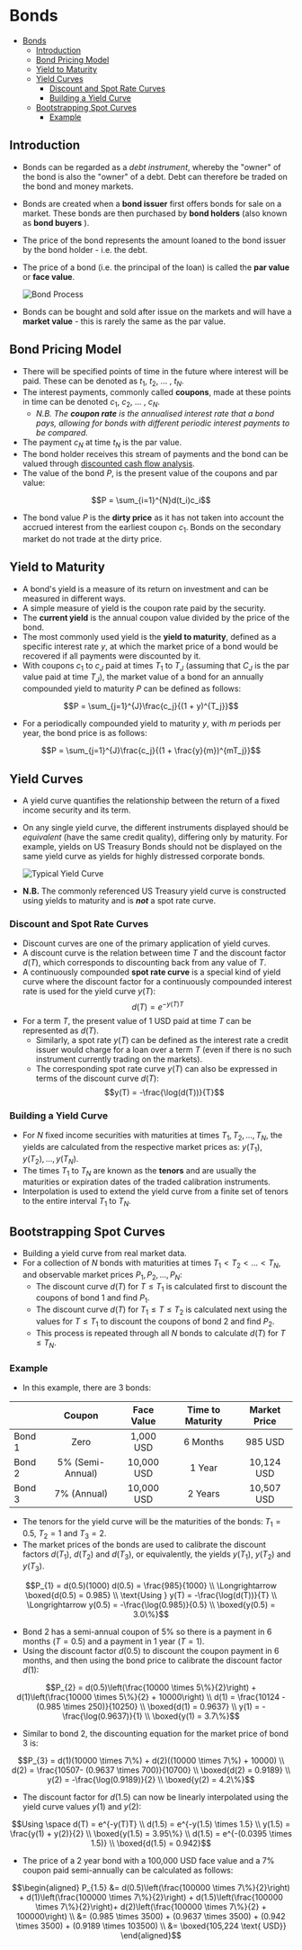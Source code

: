 # Bonds

- [Bonds](#bonds)
  - [Introduction](#introduction)
  - [Bond Pricing Model](#bond-pricing-model)
  - [Yield to Maturity](#yield-to-maturity)
  - [Yield Curves](#yield-curves)
    - [Discount and Spot Rate Curves](#discount-and-spot-rate-curves)
    - [Building a Yield Curve](#building-a-yield-curve)
  - [Bootstrapping Spot Curves](#bootstrapping-spot-curves)
    - [Example](#example)

## Introduction

- Bonds can be regarded as a *debt instrument*, whereby the "owner" of the bond is also the "owner" of a debt. Debt can therefore be traded on the bond and money markets.
- Bonds are created when a **bond issuer** first offers bonds for sale on a market. These bonds are then purchased by **bond holders** (also known as **bond buyers** ).
- The price of the bond represents the amount loaned to the bond issuer by the bond holder - i.e. the debt.
- The price of a bond (i.e. the principal of the loan) is called the **par value** or **face value**.

  ![Bond Process](images/bond-process.png "Bond Process")

- Bonds can be bought and sold after issue on the markets and will have a **market value** - this is rarely the same as the par value.

## Bond Pricing Model

- There will be specified points of time in the future where interest will be paid. These can be denoted as $t_1$, $t_2$, ... , $t_N$.
- The interest payments, commonly called **coupons**, made at these points in time can be denoted $c_1$, $c_2$, ... , $c_N$.
  - *N.B. The **coupon rate** is the annualised interest rate that a bond pays, allowing for bonds with different periodic interest payments to be compared.*
- The payment $c_N$ at time $t_N$ is the par value.
- The bond holder receives this stream of payments and the bond can be valued through [discounted cash flow analysis](2_interest-rates.md#discounted-cash-flow-analysis).
- The value of the bond $P$, is the present value of the coupons and par value:

$$P = \sum_{i=1}^{N}d(t_i)c_i$$

- The bond value $P$ is the **dirty price** as it has not taken into account the accrued interest from the earliest coupon $c_1$. Bonds on the secondary market do not trade at the dirty price.

## Yield to Maturity

- A bond's yield is a measure of its return on investment and can be measured in different ways.
- A simple measure of yield is the coupon rate paid by the security.
- The **current yield** is the annual coupon value divided by the price of the bond.
- The most commonly used yield is the **yield to maturity**, defined as a specific interest rate $y$, at which the market price of a bond would be recovered if all payments were discounted by it.
- With coupons $c_1$ to $c_J$ paid at times $T_1$ to $T_J$ (assuming that $C_J$ is the par value paid at time $T_J$), the market value of a bond for an annually compounded yield to maturity $P$ can be defined as follows:

$$P = \sum_{j=1}^{J}\frac{c_j}{(1 + y)^{T_j}}$$

- For a periodically compounded yield to maturity $y$, with $m$ periods per year, the bond price is as follows:

$$P = \sum_{j=1}^{J}\frac{c_j}{(1 + \frac{y}{m})^{mT_j}}$$

## Yield Curves

- A yield curve quantifies the relationship between the return of a fixed income security and its term.
- On any single yield curve, the different instruments displayed should be *equivalent* (have the same credit quality), differing only by maturity. For example, yields on US Treasury Bonds should not be displayed on the same yield curve as yields for highly distressed corporate bonds.

  ![Typical Yield Curve](images/yield-curve.png "Typical Yield Curve")

- **N.B.** The commonly referenced US Treasury yield curve is constructed using yields to maturity and is ***not*** a spot rate curve.

### Discount and Spot Rate Curves

- Discount curves are one of the primary application of yield curves.
- A discount curve is the relation between time $T$ and the discount factor $d(T)$, which corresponds to discounting back from any value of $T$.
- A continuously compounded **spot rate curve** is a special kind of yield curve where the discount factor for a continuously compounded interest rate is used for the yield curve $y(T)$:
$$d(T) = e^{-y(T)T}$$
- For a term $T$, the present value of 1 USD paid at time $T$ can be represented as $d(T)$.
  - Similarly, a spot rate $y(T)$ can be defined as the interest rate a credit issuer would charge for a loan over a term $T$ (even if there is no such instrument currently trading on the markets).
  - The corresponding spot rate curve $y(T)$ can also be expressed in terms of the discount curve $d(T)$:
$$y(T) = -\frac{\log(d(T))}{T}$$

### Building a Yield Curve

- For $N$ fixed income securities with maturities at times $T_{1}, T_{2}, ..., T_{N}$, the yields are calculated from the respective market prices as: $y(T_{1}), y(T_{2}), ..., y(T_{N})$.
- The times $T_{1}$ to $T_{N}$ are known as the **tenors** and are usually the maturities or expiration dates of the traded calibration instruments.
- Interpolation is used to extend the yield curve from a finite set of tenors to the entire interval $T_{1}$ to $T_{N}$.

## Bootstrapping Spot Curves

- Building a yield curve from real market data.
- For a collection of $N$ bonds with maturities at times $T_{1} < T_{2} < ... < T_{N}$, and observable market prices $P_{1}, P_{2}, ..., P_{N}$:
  - The discount curve $d(T)$ for $T \le T_{1}$ is calculated first to discount the coupons of bond 1 and find $P_{1}$.
  - The discount curve $d(T)$ for $T_{1} \le T \le T_{2}$ is calculated next using the values for $T \le T_{1}$ to discount the coupons of bond 2 and find $P_{2}$.
  - This process is repeated through all $N$ bonds to calculate $d(T)$ for $T \le T_{N}$.

### Example

- In this example, there are 3 bonds:

|        |      Coupon      | Face Value | Time to Maturity | Market Price |
| ------ |:----------------:|:----------:|:----------------:|:------------:|
| Bond 1 |       Zero       | 1,000 USD  |      6 Months    |    985 USD   |
| Bond 2 | 5% (Semi-Annual) | 10,000 USD |      1 Year      |  10,124 USD  |
| Bond 3 |    7% (Annual)   | 10,000 USD |      2 Years     |  10,507 USD  |

- The tenors for the yield curve will be the maturities of the bonds: $T_{1} = 0.5$, $T_{2} = 1$ and $T_{3} = 2$.
- The market prices of the bonds are used to calibrate the discount factors $d(T_{1})$, $d(T_{2})$ and $d(T_{3})$, or equivalently, the yields $y(T_{1})$, $y(T_{2})$ and $y(T_{3})$.

```math
P_{1} = d(0.5)(1000)  d(0.5) = \frac{985}{1000} \\ 
\Longrightarrow \boxed{d(0.5) = 0.985} \\ 
\text{Using } y(T) = -\frac{\log(d(T))}{T} \\ 
\Longrightarrow y(0.5) = -\frac{\log(0.985)}{0.5} \\ 
\boxed{y(0.5) = 3.0\%}
```

- Bond 2 has a semi-annual coupon of 5% so there is a payment in 6 months ($T = 0.5$) and a payment in 1 year ($T = 1$).
- Using the discount factor $d(0.5)$ to discount the coupon payment in 6 months, and then using the bond price to calibrate the discount factor $d(1)$:

```math
P_{2} = d(0.5)\left(\frac{10000 \times 5\%}{2}\right) + d(1)\left(\frac{10000 \times 5\%}{2} + 10000\right) \\ 
d(1) = \frac{10124 - (0.985 \times 250)}{10250} \\ 
\boxed{d(1) = 0.9637} \\ 
y(1) = -\frac{\log(0.9637)}{1} \\ 
\boxed{y(1) = 3.7\%}
```

- Similar to bond 2, the discounting equation for the market price of bond 3 is:

```math
P_{3} = d(1)(10000 \times 7\%) + d(2)((10000 \times 7\%) + 10000) \\ 
d(2) = \frac{10507- (0.9637 \times 700)}{10700} \\ 
\boxed{d(2) = 0.9189} \\ 
y(2) = -\frac{\log(0.9189)}{2} \\ 
\boxed{y(2) = 4.2\%}
```

- The discount factor for $d(1.5)$ can now be linearly interpolated using the yield curve values $y(1)$ and $y(2)$:

```math
Using \space d(T) = e^{-y(T)T} \\ 
d(1.5) = e^{-y(1.5) \times 1.5} \\ 
y(1.5) = \frac{y(1) + y(2)}{2} \\ 
\boxed{y(1.5) = 3.95\%} \\ 
d(1.5) = e^{-(0.0395 \times 1.5)} \\ 
\boxed{d(1.5) = 0.942}
```

- The price of a 2 year bond with a 100,000 USD face value and a 7% coupon paid semi-annually can be calculated as follows:

```math
\begin{aligned}
P_{1.5} &= d(0.5)\left(\frac{100000 \times 7\%}{2}\right) + d(1)\left(\frac{100000 \times 7\%}{2}\right) + d(1.5)\left(\frac{100000 \times 7\%}{2}\right)+ d(2)\left(\frac{100000 \times 7\%}{2} + 100000\right) \\
&= (0.985 \times 3500) + (0.9637 \times 3500) + (0.942 \times 3500) + (0.9189 \times 103500) \\
&= \boxed{105,224 \text{ USD}}
\end{aligned}
```
